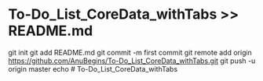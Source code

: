 # To-Do_List_CoreData_withTabs >> README.md
git init
git add README.md
git commit -m first commit
git remote add origin https://github.com/AnuBegins/To-Do_List_CoreData_withTabs.git
git push -u origin master
echo # To-Do_List_CoreData_withTabs
